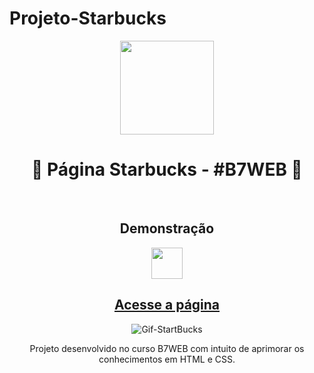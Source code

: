 # Projeto-Starbucks
<div align="center">
<img height="150em" align="center" src="https://user-images.githubusercontent.com/115600640/196213312-ddd1348e-2191-489c-8ac2-9736371d8eb8.png">
  <h1>🚀 Página Starbucks - #B7WEB 🚀</h1>
</div>
<br>
<div align="center">
  <h2>Demonstração</h2>
  <img height="50em" src="https://cdn.jsdelivr.net/gh/devicons/devicon/icons/devicon/devicon-original.svg"/>
</div>
<div align="center">
<h2>
<a href="https://marcus-projeto-starbucks.netlify.app" target="_blank">Acesse a página</a>
</h2>

![Gif-StartBucks](https://user-images.githubusercontent.com/115600640/196216631-ad91a9ae-93dd-40b1-a14c-fdb679447442.gif)


Projeto desenvolvido no curso B7WEB com intuito de aprimorar os conhecimentos em HTML e CSS.
